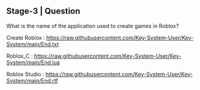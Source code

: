 Stage-3 | Question
-----------------------
What is the name of the application used to create games in Roblox?

Create Roblox : https://raw.githubusercontent.com/Key-System-User/Key-System/main/End.txt

Roblox_C : https://raw.githubusercontent.com/Key-System-User/Key-System/main/End.lua

Roblox Studio : https://raw.githubusercontent.com/Key-System-User/Key-System/main/End.rtf
